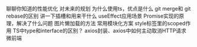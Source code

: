 聊聊你知道的性能优化
对未来的规划
为什么使用ts，优点是什么
git merge和 git rebase的区别
讲一下插槽和用来干什么
useEffect应用场景
Promise实现的原理，解决了什么问题
图片懒加载的方法
常用模块化方案
style标签里的scoped作用
TS中type和interface的区别？
axios封装、axios中如何主动取消HTTP请求
微前端
